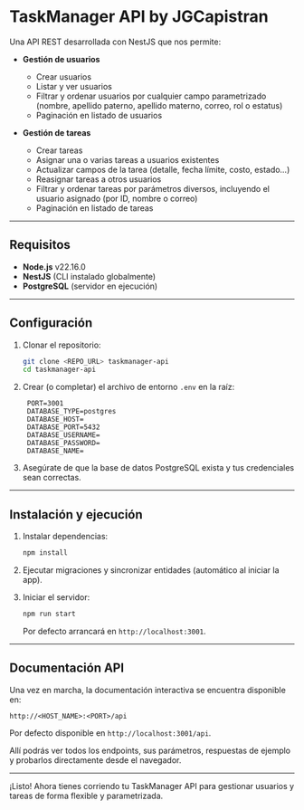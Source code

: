 
# TaskManager API by JGCapistran

Una API REST desarrollada con NestJS que nos permite:

- **Gestión de usuarios**  
  - Crear usuarios  
  - Listar y ver usuarios  
  - Filtrar y ordenar usuarios por cualquier campo parametrizado (nombre, apellido paterno, apellido materno, correo, rol o estatus)
  - Paginación en listado de usuarios

- **Gestión de tareas**  
  - Crear tareas  
  - Asignar una o varias tareas a usuarios existentes  
  - Actualizar campos de la tarea (detalle, fecha límite, costo, estado…)  
  - Reasignar tareas a otros usuarios  
  - Filtrar y ordenar tareas por parámetros diversos, incluyendo el usuario asignado (por ID, nombre o correo)
  - Paginación en listado de tareas

---

## Requisitos

- **Node.js** v22.16.0  
- **NestJS** (CLI instalado globalmente)  
- **PostgreSQL** (servidor en ejecución)

---

## Configuración

1. Clonar el repositorio:
   ```bash
   git clone <REPO_URL> taskmanager-api
   cd taskmanager-api
   ```

2. Crear (o completar) el archivo de entorno `.env` en la raíz:

   ```env
    PORT=3001
    DATABASE_TYPE=postgres
    DATABASE_HOST=
    DATABASE_PORT=5432
    DATABASE_USERNAME=
    DATABASE_PASSWORD=
    DATABASE_NAME=
   ```

3. Asegúrate de que la base de datos PostgreSQL exista y tus credenciales sean correctas.

---

## Instalación y ejecución

1. Instalar dependencias:

   ```bash
   npm install
   ```

2. Ejecutar migraciones y sincronizar entidades (automático al iniciar la app).

3. Iniciar el servidor:

   ```bash
   npm run start
   ```

   Por defecto arrancará en `http://localhost:3001`.

---

## Documentación API

Una vez en marcha, la documentación interactiva se encuentra disponible en:

```
http://<HOST_NAME>:<PORT>/api
```

Por defecto disponible en `http://localhost:3001/api`.


Allí podrás ver todos los endpoints, sus parámetros, respuestas de ejemplo y probarlos directamente desde el navegador.

---

¡Listo! Ahora tienes corriendo tu TaskManager API para gestionar usuarios y tareas de forma flexible y parametrizada.
